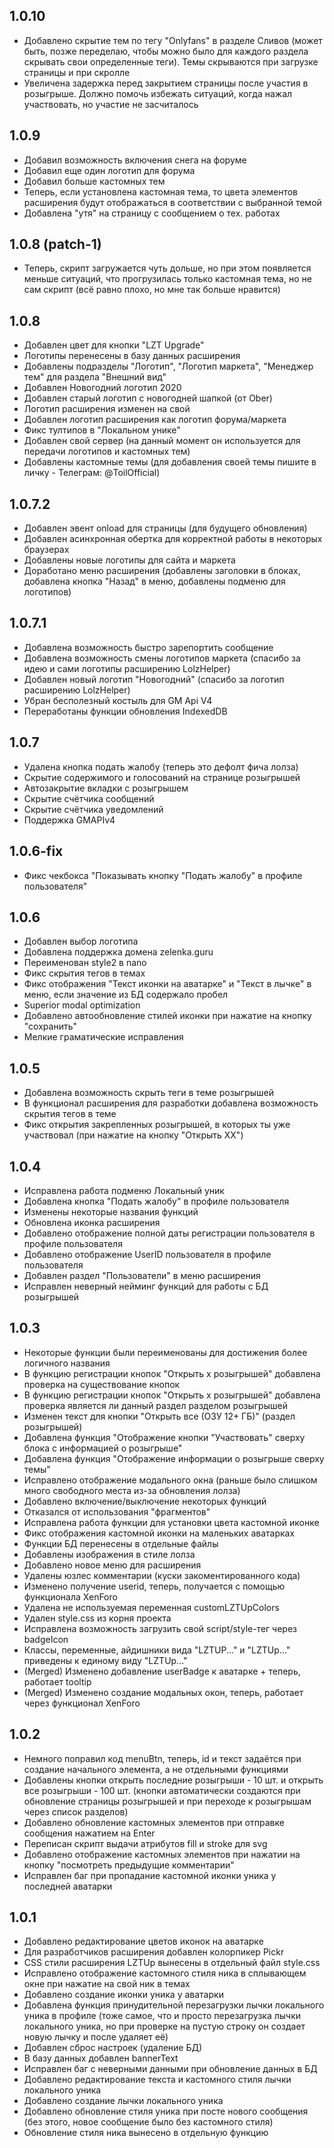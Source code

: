## 1.0.10
- Добавлено скрытие тем по тегу "Onlyfans" в разделе Сливов (может быть, позже переделаю, чтобы можно было для каждого раздела скрывать свои определенные теги). Темы скрываются при загрузке страницы и при скролле
- Увеличена задержка перед закрытием страницы после участия в розыгрыше. Должно помочь избежать ситуаций, когда нажал участвовать, но участие не засчиталось

## 1.0.9
- Добавил возможность включения снега на форуме
- Добавил еще один логотип для форума
- Добавил больше кастомных тем
- Теперь, если установлена кастомная тема, то цвета элементов расширения будут отображаться в соответствии с выбранной темой
- Добавлена "утя" на страницу с сообщением о тех. работах

## 1.0.8 (patch-1)
- Теперь, скрипт загружается чуть дольше, но при этом появляется меньше ситуаций, что прогрузилась только кастомная тема, но не сам скрипт (всё равно плохо, но мне так больше нравится)

## 1.0.8
- Добавлен цвет для кнопки "LZT Upgrade"
- Логотипы перенесены в базу данных расширения
- Добавлены подразделы "Логотип", "Логотип маркета", "Менеджер тем" для раздела "Внешний вид"
- Добавлен Новогодний логотип 2020
- Добавлен старый логотип с новогодней шапкой (от Ober)
- Логотип расширения изменен на свой
- Добавлен логотип расширения как логотип форума/маркета
- Фикс тултипов в "Локальном унике"
- Добавлен свой сервер (на данный момент он используется для передачи логотипов и кастомных тем)
- Добавлены кастомные темы (для добавления своей темы пишите в личку - Телеграм: @ToilOfficial)

## 1.0.7.2
- Добавлен эвент onload для страницы (для будущего обновления)
- Добавлен асинхронная обертка для корректной работы в некоторых браузерах
- Добавлены новые логотипы для сайта и маркета
- Доработано меню расширения (добавлены заголовки в блоках, добавлена кнопка "Назад" в меню, добавлены подменю для логотипов)

## 1.0.7.1
- Добавлена возможность быстро зарепортить сообщение
- Добавлена возможность смены логотипов маркета (спасибо за идею и сами логотипы расширению LolzHelper)
- Добавлен новый логотип "Новогодний" (спасибо за логотип расширению LolzHelper)
- Убран бесполезный костыль для GM Api V4
- Переработаны функции обновления IndexedDB

## 1.0.7
- Удалена кнопка подать жалобу (теперь это дефолт фича лолза)
- Скрытие содержимого и голосований на странице розыгрышей
- Автозакрытие вкладки с розыгрышем
- Скрытие счётчика сообщений
- Скрытие счётчика уведомлений
- Поддержка GMAPIv4

## 1.0.6-fix
- Фикс чекбокса "Показывать кнопку "Подать жалобу" в профиле пользователя"

## 1.0.6
- Добавлен выбор логотипа
- Добавлена поддержка домена zelenka.guru
- Переименован style2 в nano
- Фикс скрытия тегов в темах 
- Фикс отображения "Текст иконки на аватарке" и "Текст в лычке" в меню, если значение из БД содержало пробел
- Superior modal optimization
- Добавлено автообновление стилей иконки при нажатие на кнопку "сохранить"
- Мелкие граматические исправления

## 1.0.5
- Добавлена возможность скрыть теги в теме розыгрышей
- В функционал расширения для разработки добавлена возможность скрытия тегов в теме
- Фикс открытия закрепленных розыгрышей, в которых ты уже участвовал (при нажатие на кнопку "Открыть ХХ")

## 1.0.4
- Исправлена работа подменю Локальный уник
- Добавлена кнопка "Подать жалобу" в профиле пользователя
- Изменены некоторые названия функций
- Обновлена иконка расширения
- Добавлено отображение полной даты регистрации пользователя в профиле пользователя
- Добавлено отображение UserID пользователя в профиле пользователя
- Добавлен раздел "Пользователи" в меню расширения
- Исправлен неверный нейминг функций для работы с БД розыгрышей

## 1.0.3
- Некоторые функции были переименованы для достижения более логичного названия
- В функцию регистрации кнопок "Открыть х розыгрышей" добавлена проверка на существование кнопок
- В функцию регистрации кнопок "Открыть х розыгрышей" добавлена проверка является ли данный раздел разделом розыгрышей
- Изменен текст для кнопки "Открыть все (ОЗУ 12+ ГБ)" (раздел розыгрышей)
- Добавлена функция "Отображение кнопки "Участвовать" сверху блока с информацией о розыгрыше"
- Добавлена функция "Отображение информации о розыгрыше сверху темы"
- Исправлено отображение модального окна (раньше было слишком много свободного места из-за обновления лолза)
- Добавлено включение/выключение некоторых функций
- Отказался от использования "фрагментов"
- Исправлена работа функции для установки цвета кастомной иконке
- Фикс отображения кастомной иконки на маленьких аватарках
- Функции БД перенесены в отдельные файлы
- Добавлены изображения в стиле лолза
- Добавлено новое меню для расширения
- Удалены юзлес комментарии (куски закоментированного кода)
- Изменено получение userid, теперь, получается с помощью функционала XenForo
- Удалена не используемая переменная customLZTUpColors
- Удален style.css из корня проекта
- Исправлена возможность загрузить свой script/style-тег через badgeIcon
- Классы, переменные, айдишники вида "LZTUP..." и "LZTUp..." приведены к единому виду "LZTUp..."
- (Merged) Изменено добавление userBadge к аватарке + теперь, работает tooltip
- (Merged) Изменено создание модальных окон, теперь, работает через функционал XenForo

## 1.0.2
- Немного поправил код menuBtn, теперь, id и текст задаётся при создание начального элемента, а не отдельными функциями
- Добавлены кнопки открыть последние розыгрыши - 10 шт. и открыть все розыгрыши - 100 шт. (кнопки автоматически создаются при обновление страницы розыгрышей и при переходе к розыгрышам через список разделов)
- Добавлено обновление кастомных элементов при отправке сообщения нажатием на Enter
- Переписан скрипт выдачи атрибутов fill и stroke для svg
- Добавлено отображение кастомных элементов при нажатии на кнопку "посмотреть предыдущие комментарии"
- Исправлен баг при пропадание кастомной иконки уника у последней аватарки

## 1.0.1
- Добавлено редактирование цветов иконок на аватарке
- Для разработчиков расширения добавлен колорпикер Pickr
- CSS стили расширения LZTUp вынесены в отдельный файл style.css
- Исправлено отображение кастомного стиля ника в сплывающем окне при нажатие на свой ник в темах
- Добавлено создание иконки уника у аватарки
- Добавлена функция принудительной перезагрузки лычки локального уника в профиле (тоже самое, что и просто перезагрузка лычки локального уника, но при проверке на пустую строку он создает новую лычку и после удаляет её)
- Добавлен сброс настроек (удаление БД)
- В базу данных добавлен bannerText
- Исправлен баг с неверными данными при обновление данных в БД
- Добавлено редактирование текста и кастомного стиля лычки локального уника
- Добавлено создание лычки локального уника
- Добавлено обновление стиля уника при посте нового сообщения (без этого, новое сообщение было без кастомного стиля)
- Обновление стиля ника вынесено в отдельную функцию